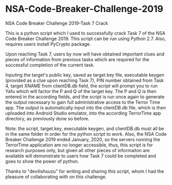 # NSA-Code-Breaker-Challenge-2019
NSA Code Breaker Challenge 2019-Task 7 Crack

This is a python script which I used to successfully crack Task 7 of the NSA Code Breaker Challenge 2019.
This script can be run using Python 2.7. Also, requires users install PyCrypto package. 

Upon reaching Task 7, users by now will have obtained important clues and pieces of information from previous tasks which are required 
for the successful completion of the current task. 

Inputing the target's public key, saved as target.key file, executable keygen (provided as a clue upon reaching Task 7), PIN number obtained from Task 4, target XNAME from clientDB.db field, 
the script will prompt you to run Yafu which will factor the P and Q of the target key. The P and Q is then entered in the according fields, and the script is run once again
to generate the output necessary to gain full administrative access to the Terror Time app. The output is automatically input into the clientDB.db file, which is then uploaded into Android Studio emulator, into the according TerrorTime app directory, as previously done so before. 

Note: the script, target.key, executable keygen, and clientDB.db must all be in the same folder in order for the python script to work.
Also, the NSA Code Breaker Challenge 2019 ended January, 2020, so the servers running the TerrorTime application are no longer accessible,
thus, this script is for research purposes only, but given all other pieces of informaiton are available will demonstrate to users how Task 7
could be completed and goes to show the power of python.

Thanks to "devilishsuzu" for writing and sharing this script, whom I had the pleasure of collaborating with on this challenge. 
